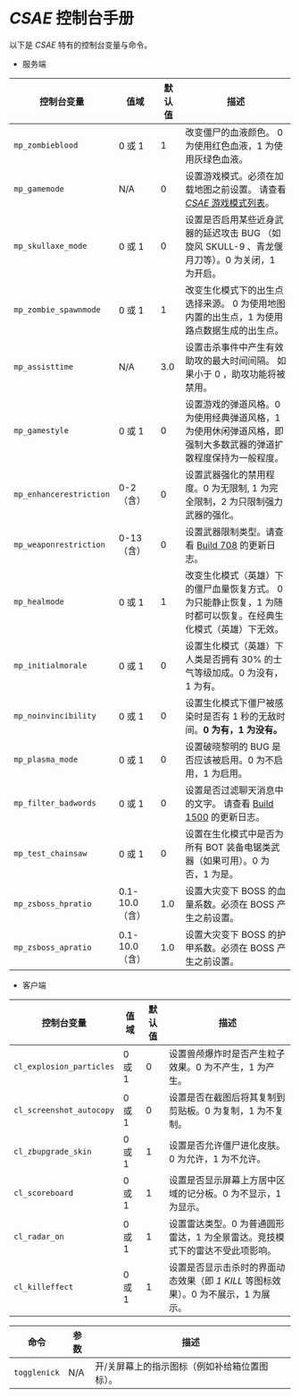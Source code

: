 # _CSAE_ 控制台手册

以下是 _CSAE_ 特有的控制台变量与命令。

- 服务端

| 控制台变量 | 值域 | 默认值 | 描述 |
| --------- | ---- | ------ | ---- |
| `mp_zombieblood`  | 0 或 1 | 1 | 改变僵尸的血液颜色。 0 为使用红色血液，1 为使用灰绿色血液。 |
| `mp_gamemode`     | N/A | 0 | 设置游戏模式。必须在加载地图之前设置。 请查看 [_CSAE_ 游戏模式列表](https://github.com/ltndkl/Counter-Strike-Augmented-Edition/blob/master/CSAE%20%E6%8E%A7%E5%88%B6%E5%8F%B0%E6%89%8B%E5%86%8C.md)。
| `mp_skullaxe_mode` | 0 或 1 | 0 | 设置是否启用某些近身武器的延迟攻击 BUG （如旋风 SKULL-9 、青龙偃月刀等）。0 为关闭，1 为开启。 |
| `mp_zombie_spawnmode` | 0 或 1 | 1 | 改变生化模式下的出生点选择来源。 0 为使用地图内置的出生点，1 为使用路点数据生成的出生点。 |
| `mp_assisttime` | N/A | 3.0 | 设置击杀事件中产生有效助攻的最大时间间隔。 如果小于 0 ，助攻功能将被禁用。 |
| `mp_gamestyle` | 0 或 1 | 0 | 设置游戏的弹道风格。0 为使用经典弹道风格，1 为使用休闲弹道风格，即强制大多数武器的弹道扩散程度保持为一般程度。 |
| `mp_enhancerestriction` | 0-2 （含） | 0 | 设置武器强化的禁用程度。0 为无限制, 1 为完全限制，2 为只限制强力武器的强化。 |
| `mp_weaponrestriction` | 0-13 （含） | 0 | 设置武器限制类型。请查看 [Build 708](https://github.com/ltndkl/Counter-Strike-Augmented-Edition/releases/tag/708) 的更新日志。 |
| `mp_healmode` | 0 或 1 | 1 | 改变生化模式（英雄）下的僵尸血量恢复方式。 0 为只能静止恢复，1 为随时都可以恢复。在经典生化模式（英雄）下无效。 |
| `mp_initialmorale` | 0 或 1 | 0 | 设置生化模式（英雄）下人类是否拥有 30% 的士气等级加成。0 为没有，1 为有。 |
| `mp_noinvincibility` | 0 或 1 | 0 | 设置生化模式下僵尸被感染时是否有 1 秒的无敌时间。**0 为有，1 为没有。** |
| `mp_plasma_mode` | 0 或 1 | 0 | 设置破晓黎明的 BUG 是否应该被启用。0 为不启用，1 为启用。 |
| `mp_filter_badwords` | 0 或 1 | 0 | 设置是否过滤聊天消息中的文字。 请查看 [Build 1500](https://github.com/ltndkl/Counter-Strike-Augmented-Edition/releases/tag/1500) 的更新日志。 |
| `mp_test_chainsaw` | 0 或 1 | 0 | 设置在生化模式中是否为所有 BOT 装备电锯类武器（如果可用）。0 为否，1 为是。 |
| `mp_zsboss_hpratio` | 0.1-10.0 （含） | 1.0 | 设置大灾变下 BOSS 的血量系数。必须在 BOSS 产生之前设置。 |
| `mp_zsboss_apratio` | 0.1-10.0 （含） | 1.0 | 设置大灾变下 BOSS 的护甲系数。必须在 BOSS 产生之前设置。 |

- 客户端

| 控制台变量 | 值域 | 默认值 | 描述 |
| --------- | ---- | ------ | ---- |
| `cl_explosion_particles` | 0 或 1 | 0 | 设置兽颅爆炸时是否产生粒子效果。0 为不产生，1 为产生。 |
| `cl_screenshot_autocopy` | 0 或 1 | 0 | 设置是否在截图后将其复制到剪贴板。0 为复制，1 为不复制。 |
| `cl_zbupgrade_skin` | 0 或 1 | 1 | 设置是否允许僵尸进化皮肤。0 为允许，1 为不允许。 |
| `cl_scoreboard` | 0 或 1 | 1 | 设置是否显示屏幕上方居中区域的记分板。0 为不显示，1 为显示。 |
| `cl_radar_on` | 0 或 1 | 1 | 设置雷达类型。0 为普通圆形雷达，1 为全景雷达。竞技模式下的雷达不受此项影响。 |
| `cl_killeffect` | 0 或 1 | 1 | 设置是否显示击杀时的界面动态效果（即 _1 KILL_ 等图标效果）。0 为不展示，1 为展示。 |

| 命令 | 参数 | 描述 |
| ---- | ---- | ---- |
| `togglenick` | N/A | 开/关屏幕上的指示图标（例如补给箱位置图标）。 |
